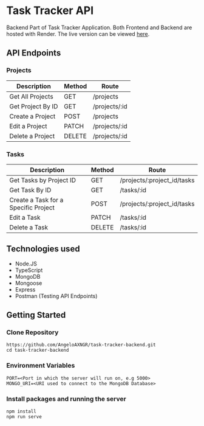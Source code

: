 # Task Tracker API
Backend Part of Task Tracker Application. Both Frontend and Backend are hosted with Render. The live version can be viewed [here](https://mern-task-tracker-wgkx.onrender.com).

## API Endpoints
### Projects
|Description        |Method                         |Route                        |
|-------------------|-------------------------------|-----------------------------|
|Get All Projects   |GET                            |/projects                    |
|Get Project By ID  |GET                            |/projects/:id                |
|Create a Project   |POST                           |/projects                    |
|Edit a Project     |PATCH                          |/projects/:id                |
|Delete a Project   |DELETE                         |/projects/:id                |

### Tasks
|Description                            |Method                         |Route                       |
|---------------------------------------|-------------------------------|----------------------------|
|Get Tasks by Project ID                |GET                            |/projects/:project_id/tasks |
|Get Task By ID                         |GET                            |/tasks/:id                  |
|Create a Task for a Specific Project   |POST                           |/projects/:project_id/tasks |
|Edit a Task                            |PATCH                          |/tasks/:id                  |
|Delete a Task                          |DELETE                         |/tasks/:id                  |

## Technologies used
- Node.JS
- TypeScript
- MongoDB
- Mongoose
- Express
- Postman (Testing API Endpoints)

## Getting Started
### Clone Repository
```
https://github.com/AngeloAXNGR/task-tracker-backend.git
cd task-tracker-backend
```
### Environment Variables
```
PORT=<Port in which the server will run on, e.g 5000>
MONGO_URI=<URI used to connect to the MongoDB Database>
```

### Install packages and running the server
```
npm install
npm run serve
```
